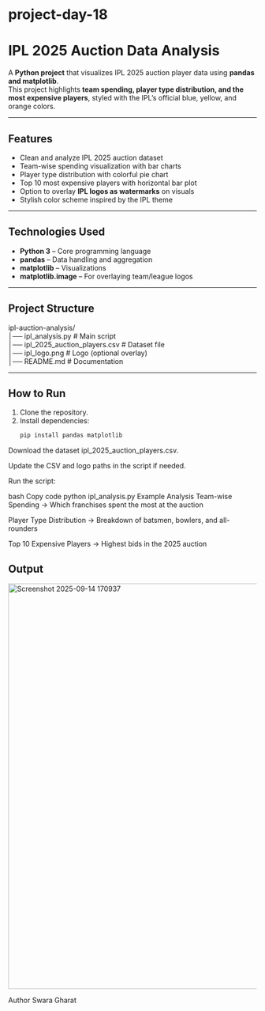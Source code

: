 # project-day-18
# IPL 2025 Auction Data Analysis

A **Python project** that visualizes IPL 2025 auction player data using **pandas and matplotlib**.  
This project highlights **team spending, player type distribution, and the most expensive players**, styled with the IPL’s official blue, yellow, and orange colors.  

---

## Features  

-  Clean and analyze IPL 2025 auction dataset  
-  Team-wise spending visualization with bar charts  
-  Player type distribution with colorful pie chart  
-  Top 10 most expensive players with horizontal bar plot  
-  Option to overlay **IPL logos as watermarks** on visuals  
-  Stylish color scheme inspired by the IPL theme  

---

## Technologies Used  

- **Python 3** – Core programming language  
- **pandas** – Data handling and aggregation  
- **matplotlib** – Visualizations  
- **matplotlib.image** – For overlaying team/league logos  

---

## Project Structure  

ipl-auction-analysis/  
│── ipl_analysis.py                # Main script  
│── ipl_2025_auction_players.csv   # Dataset file  
│── ipl_logo.png                   # Logo (optional overlay)  
│── README.md                      # Documentation  

---

## How to Run  

1. Clone the repository.  
2. Install dependencies:  
   ```bash
   pip install pandas matplotlib
Download the dataset ipl_2025_auction_players.csv.

Update the CSV and logo paths in the script if needed.

Run the script:

bash
Copy code
python ipl_analysis.py
Example Analysis
Team-wise Spending → Which franchises spent the most at the auction

Player Type Distribution → Breakdown of batsmen, bowlers, and all-rounders

Top 10 Expensive Players → Highest bids in the 2025 auction

## Output

<img width="1243" height="820" alt="Screenshot 2025-09-14 170937" src="https://github.com/user-attachments/assets/b8aac953-a75a-4e0a-8784-5a0a6d87cc75" />

Author
Swara Gharat
